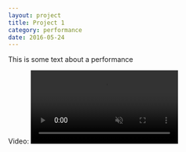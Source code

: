 ```yaml
---
layout: project
title: Project 1
category: performance
date: 2016-05-24
---
```


This is some text about a performance

Video:
<video id="my-video" class="video-js vjs-default-skin " data-setup="{}" autoplay loop muted>
    <source src="https://flaskstorage01.blob.core.windows.net/flask-video-test/video/master.m3u8" type="application/x-mpegURL" />
</video>